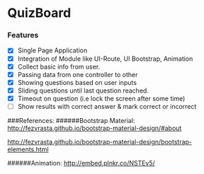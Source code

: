 # QuizBoard

### Features
- [x] Single Page Application
- [x] Integration of Module like UI-Route, UI Bootstrap, Animation
- [x] Collect basic info from user.
- [x] Passing data from one controller to other
- [x] Showing questions based on user inputs
- [x] Sliding questions until last question reached.
- [x] Timeout on question (i.e lock the screen after some time)
- [ ] Show results with correct answer & mark correct or incorrect

###References:
######Bootstrap Material:
http://fezvrasta.github.io/bootstrap-material-design/#about 

http://fezvrasta.github.io/bootstrap-material-design/bootstrap-elements.html 

######Animation:
http://embed.plnkr.co/NSTEv5/
